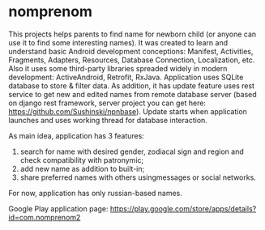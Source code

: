 # nomprenom
This projects helps parents to find name for newborn child (or anyone can use it to find some interesting names).
It was created to learn and understand basic Android development conceptions: Manifest, Activities, Fragments, Adapters,
Resources, Database Connection, Localization, etc. Also it uses some third-party libraries spreaded widely in modern
development: ActiveAndroid, Retrofit, RxJava.
Application uses SQLite database to store & filter data. As addition, it has update feature uses rest service to get 
new and edited names from remote database server (based on django rest framework, server project you can get here:
https://github.com/Sushinski/npnbase). Update starts when application launches and uses working thread for database interaction.

As main idea, application has 3 features: 
1) search for name with desired gender, zodiacal sign and region and check compatibility with patronymic; 
2) add new name as addition to built-in; 
3) share preferred names with others usingmessages or social networks.

For now, application has only russian-based names.

Google Play application page: https://play.google.com/store/apps/details?id=com.nomprenom2 
